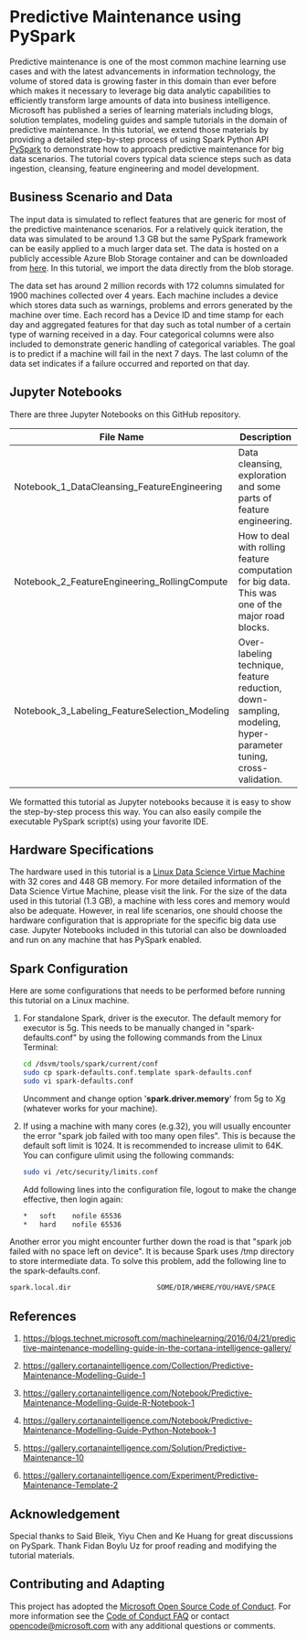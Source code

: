 
# Predictive Maintenance using PySpark

Predictive maintenance is one of the most common machine learning use cases and with the latest advancements in information technology, the volume of stored data is growing faster in this domain than ever before which makes it necessary to leverage big data analytic capabilities to efficiently transform large amounts of data into business intelligence. Microsoft has published a series of learning materials including blogs, solution templates, modeling guides and sample tutorials in the domain of predictive maintenance. In this tutorial, we extend those materials by providing a detailed step-by-step process of using Spark Python API [PySpark](https://spark.apache.org/docs/2.0.2/api/python/index.html) to demonstrate how to approach predictive maintenance for big data scenarios. The tutorial covers typical data science steps such as data ingestion, cleansing, feature engineering and model development.

## Business Scenario and Data

The input data is simulated to reflect features that are generic for most of the predictive maintenance scenarios. For a relatively quick iteration, the data was simulated to be around 1.3 GB but the same PySpark framework can be easily applied to a much larger data set. The data is hosted on a publicly accessible Azure Blob Storage container and can be downloaded from [here](https://pysparksampledata.blob.core.windows.net/sampledata/sampledata.csv). In this tutorial, we import the data directly from the blob storage.

The data set has around 2 million records with 172 columns simulated for 1900 machines collected over 4 years. Each machine includes a device which stores data such as warnings, problems and errors generated by the machine over time. Each record has a Device ID and time stamp for each day and aggregated features for that day such as total number of a certain type of warning received in a day. Four categorical columns were also included to demonstrate generic handling of categorical variables. The goal is to predict if a machine will fail in the next 7 days. The last column of the data set indicates if a failure occurred and reported on that day.

## Jupyter Notebooks

There are  three Jupyter Notebooks on this GitHub repository.

| File Name | Description |
|-----------|-------------|
| Notebook_1_DataCleansing_FeatureEngineering | Data cleansing, exploration and some parts of feature engineering. |
| Notebook_2_FeatureEngineering_RollingCompute | How to deal with rolling feature computation for big data. This was one of the major road blocks. |
| Notebook_3_Labeling_FeatureSelection_Modeling | Over-labeling technique, feature reduction, down-sampling, modeling, hyper-parameter tuning, cross-validation. |

We formatted this tutorial as Jupyter notebooks because it is easy to show the step-by-step process this way. You can also easily compile the executable PySpark script(s) using your favorite IDE.

## Hardware Specifications

The hardware used in this tutorial is a [Linux Data Science Virtue Machine](https://docs.microsoft.com/en-us/azure/machine-learning/machine-learning-data-science-linux-dsvm-intro) with 32 cores and 448 GB memory. For more detailed information of the Data Science Virtue Machine, please visit the link. For the size of the data used in this tutorial (1.3 GB), a machine with less cores and memory would also be adequate. However, in real life scenarios, one should choose the hardware configuration that is appropriate for the specific big data use case. Jupyter Notebooks included in this tutorial can also be downloaded and run on any machine that has PySpark enabled.

## Spark Configuration

Here are some configurations that needs to be performed before running this tutorial on a Linux machine.

1. For standalone Spark, driver is the executor. The default memory for executor is 5g. This needs to be manually changed in "spark-defaults.conf" by using the following commands from the Linux Terminal:

	```bash
	cd /dsvm/tools/spark/current/conf
	sudo cp spark-defaults.conf.template spark-defaults.conf
	sudo vi spark-defaults.conf
	```
	Uncomment and change option '**spark.driver.memory**' from 5g to Xg (whatever works for your machine).

2. If using a machine with many cores (e.g.32), you will usually encounter the error "spark job failed with too many open files". This is because the default soft limit is 1024. It is recommended to increase ulimit to 64K. You can configure ulimit using the following commands:

	```bash
	sudo vi /etc/security/limits.conf
	```

	Add following lines into the configuration file, logout to make the change effective, then login again:
	```bash
	*   soft    nofile 65536
	*   hard    nofile 65536
	```

Another error you might encounter further down the road is that "spark job failed with no space left on device". It is because Spark uses /tmp directory to store intermediate data. To solve this problem, add the following line to the spark-defaults.conf.
```bash
spark.local.dir                     SOME/DIR/WHERE/YOU/HAVE/SPACE
```

## References

1.  https://blogs.technet.microsoft.com/machinelearning/2016/04/21/predictive-maintenance-modelling-guide-in-the-cortana-intelligence-gallery/

2.  https://gallery.cortanaintelligence.com/Collection/Predictive-Maintenance-Modelling-Guide-1

3.  https://gallery.cortanaintelligence.com/Notebook/Predictive-Maintenance-Modelling-Guide-R-Notebook-1

4.  https://gallery.cortanaintelligence.com/Notebook/Predictive-Maintenance-Modelling-Guide-Python-Notebook-1

5.  https://gallery.cortanaintelligence.com/Solution/Predictive-Maintenance-10

6.  https://gallery.cortanaintelligence.com/Experiment/Predictive-Maintenance-Template-2


## Acknowledgement

Special thanks to Said Bleik, Yiyu Chen and Ke Huang for great discussions on PySpark. Thank Fidan Boylu Uz for proof reading and modifying the tutorial materials.


## Contributing and Adapting

This project has adopted the [Microsoft Open Source Code of Conduct](https://opensource.microsoft.com/codeofconduct/). For more information see the [Code of Conduct FAQ](https://opensource.microsoft.com/codeofconduct/faq/) or contact [opencode@microsoft.com](mailto:opencode@microsoft.com) with any additional questions or comments.
